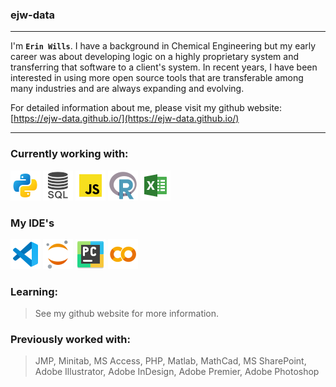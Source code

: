 ### ejw-data
<hr>

I'm **`Erin Wills`**.  I have a background in Chemical Engineering but my early career was about developing logic on a highly proprietary system and transferring that software to a client's system.  In recent years, I have been interested in using more open source tools that are transferable among many industries and are always expanding and evolving.  

For detailed information about me, please visit my github website:  [https://ejw-data.github.io/](https://ejw-data.github.io/) 

<hr>

### Currently working with:
![Python](./images/icons8-python-48.png) ![SQL](./images/sql-icon.png) ![JavaScript](./images/icons8-javascript-48.png) ![R](./images/icons8-r-48.png) ![Excel](./images/icons8-microsoft-excel-48.png)

### My IDE's
![VSCode](./images/icons8-visual-studio-code-2019-48.png) ![Jupyter Notebook](./images/icons8-jupyter-48.png) ![PyCharm](./images/icon-pycharm.png) ![Google Colab](./images/icon-colab-48.png)

### Learning:  
> See my github website for more information.

### Previously worked with:  
> JMP, Minitab, MS Access, PHP, Matlab, MathCad, MS SharePoint, Adobe Illustrator, Adobe InDesign, Adobe Premier, Adobe Photoshop


